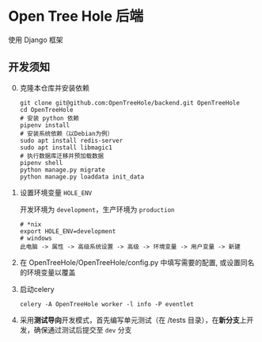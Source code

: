 # Open Tree Hole 后端

使用 Django 框架

## 开发须知

0. 克隆本仓库并安装依赖

   ```shell
   git clone git@github.com:OpenTreeHole/backend.git OpenTreeHole
   cd OpenTreeHole
   # 安装 python 依赖
   pipenv install
   # 安装系统依赖（以Debian为例）
   sudo apt install redis-server
   sudo apt install libmagic1
   # 执行数据库迁移并预加载数据
   pipenv shell
   python manage.py migrate
   python manage.py loaddata init_data  

1. 设置环境变量 `HOLE_ENV`

   开发环境为 `development`，生产环境为 `production`
   ```shell
   # *nix
   export HOLE_ENV=development
   # windows
   此电脑 -> 属性 -> 高级系统设置 -> 高级 -> 环境变量 -> 用户变量 -> 新建

2. 在 OpenTreeHole/OpenTreeHole/config.py 中填写需要的配置, 或设置同名的环境变量以覆盖


3. 启动celery

   ```shell
   celery -A OpenTreeHole worker -l info -P eventlet
   ```

4. 采用**测试导向**开发模式，首先编写单元测试（在 /tests 目录），在**新分支**上开发，确保通过测试后提交至 `dev` 分支
